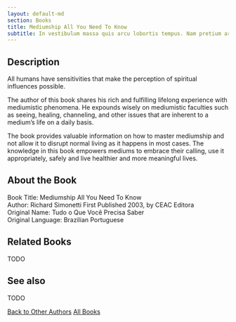 ```yaml
---
layout: default-md
section: Books
title: Mediumship All You Need To Know
subtitle: In vestibulum massa quis arcu lobortis tempus. Nam pretium arcu in odio vulputate luctus.
---
```


## Description
All humans have sensitivities that make the perception of spiritual influences possible.

The author of this book shares his rich and fulfilling lifelong experience with mediumistic phenomena. He expounds wisely on mediumistic faculties such as seeing, healing, channeling, and other issues that are inherent to a medium’s life on a daily basis.

The book provides valuable information on how to master mediumship and not allow it to disrupt normal living as it happens in most cases. The knowledge in this book empowers mediums to embrace their calling, use it appropriately, safely and live healthier and more meaningful lives.


## About the Book
Book Title: Mediumship All You Need To Know  
Author: Richard Simonetti
First Published 2003, by CEAC Editora  
Original Name: Tudo o Que Você Precisa Saber    
Original Language: Brazilian Portuguese  


## Related Books
TODO


## See also
TODO


<a href="/books/other-authors" class="button">Back to Other Authors</a>
<a href="/books" class="button">All Books</a>


